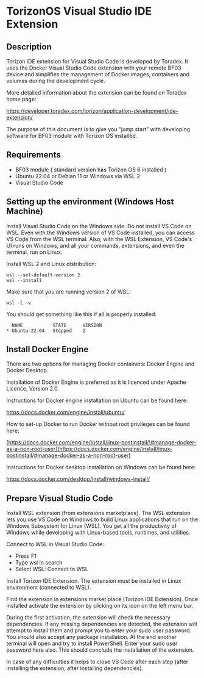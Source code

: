 # TorizonOS Visual Studio IDE Extension

## Description

Torizon IDE extension for Visual Studio Code is developed by Toradex. It uses the Docker Visual Studio Code extension with your remote BF03 device and simplifies the management of Docker images, containers and volumes during the development cycle.

More detailed information about the extension can be found on Toradex home page:

<https://developer.toradex.com/torizon/application-development/ide-extension/>

The purpose of this document is to give you “jump start” with developing software for BF03 module with Torizon OS installed.

## Requirements

-   BF03 module ( standard version has Torizon OS 6 installed )
-   Ubuntu 22.04 or Debian 11 or Windows via WSL 2
-   Visual Studio Code

## Setting up the environment (Windows Host Machine)

Install Visual Studio Code on the Windows side. Do not install VS Code on WSL. Even with the Windows version of VS Code installed, you can access VS Code from the WSL terminal. Also, with the WSL Extension, VS Code's UI runs on Windows, and all your commands, extensions, and even the terminal, run on Linux.

Install WSL 2 and Linux distribution:

```
wsl --set-default-version 2
wsl --install
```

Make sure that you are running version 2 of WSL:
```
wsl -l –v
```

You should get something like this if all is properly installed:

```
  NAME           STATE      VERSION
* Ubuntu-22.04   Stopped    2
```

## Install Docker Engine

There are two options for managing Docker containers: Docker Engine and Docker Desktop.

Installation of Docker Engine is preferred as it is licenced under Apache Licence, Version 2.0.

Instructions for Docker engine installation on Ubuntu can be found here:

<https://docs.docker.com/engine/install/ubuntu/>

How to set-up Docker to run Docker without root privileges can be found here:

[https://docs.docker.com/engine/install/linux-postinstall/\#manage-docker-as-a-non-root-user](https://docs.docker.com/engine/install/linux-postinstall/#manage-docker-as-a-non-root-user)

Instructions for Docker desktop installation on Windows can be found here:

<https://docs.docker.com/desktop/install/windows-install/>

## Prepare Visual Studio Code

Install WSL extension (from extensions marketplace). The WSL extension lets you use VS Code on Windows to build Linux applications that run on the Windows Subsystem for Linux (WSL). You get all the productivity of Windows while developing with Linux-based tools, runtimes, and utilities.

Connect to WSL in Visual Studio Code:

-   Press F1
-   Type wsl in search
-   Select WSL: Connect to WSL

Install Torizon IDE Extension. The extension must be installed in Linux environment (connected to WSL).

Find the extension in extensions market place (Torizon IDE Extension). Once installed activate the extension by clicking on its icon on the left menu bar.

During the first activation, the extension will check the necessary dependencies. If any missing dependencies are detected, the extension will attempt to install them and prompt you to enter your sudo user password. You should also accept any package installation. At the end another terminal will open and try to install PowerShell. Enter your sudo user password here also. This should conclude the installation of the extension.

In case of any difficulties it helps to close VS Code after each step (after installing the extension, after installing dependencies).